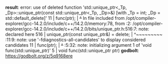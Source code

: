 **result**:
error: use of deleted function 'std::unique_ptr<_Tp, _Dp>::unique_ptr(const std::unique_ptr<_Tp, _Dp>&) [with _Tp = int; _Dp = std::default_delete<int>]'
   11 |     func(ptr);
      |     ~~~~^~~~~
In file included from /opt/compiler-explorer/gcc-14.2.0/include/c++/14.2.0/memory:78,
                 from <source>:2:
/opt/compiler-explorer/gcc-14.2.0/include/c++/14.2.0/bits/unique_ptr.h:516:7: note: declared here
  516 |       unique_ptr(const unique_ptr&) = delete;
      |       ^~~~~~~~~~
<source>:11:9: note: use '-fdiagnostics-all-candidates' to display considered candidates
   11 |     func(ptr);
      |     ~~~~^~~~~
<source>:5:32: note:   initializing argument 1 of 'void func(std::unique_ptr<int>)'
    5 | void func(std::unique_ptr<int> ptr)
**godbolt**: https://godbolt.org/z/5q9168ere